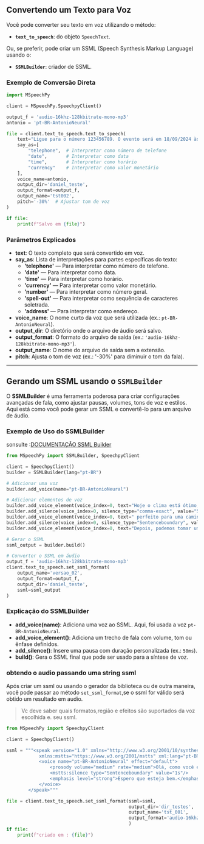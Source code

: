 ## Convertendo um Texto para Voz

Você pode converter seu texto em voz utilizando o método:

- **`text_to_speech`**: do objeto `SpeechText`.

Ou, se preferir, pode criar um SSML (Speech Synthesis Markup Language) usando o:

- **`SSMLBuilder`**: criador de SSML.

### Exemplo de Conversão Direta

```python
import MSpeechPy

client = MSpeechPy.SpeechpyClient()

output_f = 'audio-16khz-128kbitrate-mono-mp3'
antonio = 'pt-BR-AntonioNeural'

file = client.text_to_speech.text_to_speech(
    text="Ligue para o número 123456789. O evento será em 18/09/2024 às 15:30. O valor é de 100 dólares.",
    say_as=[
        "telephone",  # Interpretar como número de telefone
        "date",       # Interpretar como data
        "time",       # Interpretar como horário
        "currency"    # Interpretar como valor monetário
    ],
    voice_name=antonio,
    output_dir='daniel_teste',
    output_format=output_f,
    output_name='tst002',
    pitch='-30%'  # Ajustar tom de voz
)

if file:
    print(f"Salvo em {file}")
```

### Parâmetros Explicados

- **text**: O texto completo que será convertido em voz.
- **say_as**: Lista de interpretações para partes específicas do texto:
  - **'telephone'** — Para interpretar como número de telefone.
  - **'date'** — Para interpretar como data.
  - **'time'** — Para interpretar como horário.
  - **'currency'** — Para interpretar como valor monetário.
  - **'number'** — Para interpretar como número geral.
  - **'spell-out'** — Para interpretar como sequência de caracteres soletrada.
  - **'address'** — Para interpretar como endereço.
- **voice_name**: O nome curto da voz que será utilizada (ex.: `pt-BR-AntonioNeural`).
- **output_dir**: O diretório onde o arquivo de áudio será salvo.
- **output_format**: O formato do arquivo de saída (ex.: `'audio-16khz-128kbitrate-mono-mp3'`).
- **output_name**: O nome do arquivo de saída sem a extensão.
- **pitch**: Ajusta o tom de voz (ex.: '-30%' para diminuir o tom da fala).

---

## Gerando um SSML usando o `SSMLBuilder`

O **SSMLBuilder** é uma ferramenta poderosa para criar configurações avançadas de fala, como ajustar pausas, volumes, tons de voz e estilos. Aqui está como você pode gerar um SSML e convertê-lo para um arquivo de áudio.

### Exemplo de Uso do SSMLBuilder

sonsulte :[DOCUMENTAÇÃO SSML Builder](DOCUMENTAÇÃO%20SSMLBuilder.md)

```python
from MSpeechPy import SSMLBuilder, SpeechpyClient

client = SpeechpyClient()
builder = SSMLBuilder(lang="pt-BR")

# Adicionar uma voz
builder.add_voice(name="pt-BR-AntonioNeural")

# Adicionar elementos de voz
builder.add_voice_element(voice_index=0, text="Hoje o clima está ótimo,", volume="medium")
builder.add_silence(voice_index=0, silence_type="comma-exact", value="50ms")
builder.add_voice_element(voice_index=0, text=" perfeito para uma caminhada.")
builder.add_silence(voice_index=0, silence_type="Sentenceboundary", value="200ms")
builder.add_voice_element(voice_index=0, text="Depois, podemos tomar um café.")

# Gerar o SSML
ssml_output = builder.build()

# Converter o SSML em áudio
output_f = 'audio-16khz-128kbitrate-mono-mp3'
client.text_to_speech.set_ssml_format(
    output_name='versao_02',
    output_format=output_f,
    output_dir='daniel_teste',
    ssml=ssml_output
)
```

### Explicação do SSMLBuilder

- **add_voice(name)**: Adiciona uma voz ao SSML. Aqui, foi usada a voz `pt-BR-AntonioNeural`.
- **add_voice_element()**: Adiciona um trecho de fala com volume, tom ou ênfase definidos.
- **add_silence()**: Insere uma pausa com duração personalizada (ex.: `50ms`).
- **build()**: Gera o SSML final que pode ser usado para a síntese de voz.

### obtendo o audio passando uma string ssml
  Após criar um ssml ou usando o gerador da  biblioteca ou de outra maneira, você pode passar ao método `set_ssml_format`,se o ssml for válido será obtido um resultado em audio.

> Vc deve saber quais formatos,região e efeitos são suportados da voz escolhida e. seu ssml.

```python
from MSpeechPy import SpeechpyClient

client = SpeechpyClient()

ssml = """<speak version="1.0" xmlns="http://www.w3.org/2001/10/synthesis" 
            xmlns:mstts="https://www.w3.org/2001/mstts" xml:lang="pt-BR">
            <voice name="pt-BR-AntonioNeural" effect="default">
                <prosody volume="medium" rate="medium">Olá, como você está?</prosody>
                <mstts:silence type="Sentenceboundary" value="1s"/>
                <emphasis level="strong">Espero que esteja bem.</emphasis>
            </voice>
        </speak>"""

file = client.text_to_speech.set_ssml_format(ssml=ssml,
                                             output_dir='dir_testes',
                                             output_name='tst_001',
                                             output_format='audio-16khz-128kbitrate-mono-mp3'
                                             )
if file:
    print(f"criado em : {file}")
```
